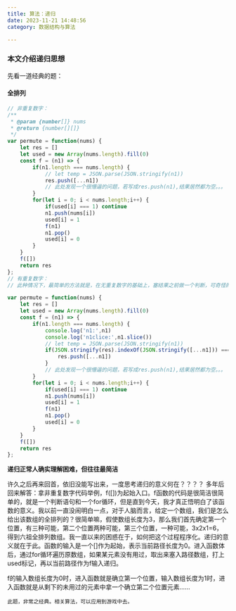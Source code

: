 ```yaml
---
title: 算法：递归
date: 2023-11-21 14:48:56
category: 数据结构与算法

---
```


### 本文介绍递归思想
先看一道经典的题：
#### 全排列

```javascript
// 非重复数字：
/**
 * @param {number[]} nums
 * @return {number[][]}
 */
var permute = function(nums) {
    let res = []
    let used = new Array(nums.length).fill(0)
    const f = (n1) => {
        if(n1.length === nums.length) {
            // let temp = JSON.parse(JSON.stringify(n1))
            res.push([...n1]) 
            // 此处发现一个很懵逼的问题，若写成res.push(n1),结果居然都为空。。。
        }
        for(let i = 0; i < nums.length;i++) {
            if(used[i] === 1) continue
            n1.push(nums[i])
            used[i] = 1
            f(n1)
            n1.pop()
            used[i] = 0
        }
    }
    f([])
    return res
};
// 有重复数字：
// 此种情况下，最简单的方法就是，在无重复数字的基础上，塞结果之前做一个判断，可奇怪的是，一个判断居然超时。。。

var permute = function(nums) {
    let res = []
    let used = new Array(nums.length).fill(0)
    const f = (n1) => {
        if(n1.length === nums.length) {
            console.log('n1:',n1)
            console.log('n1clice:',n1.slice())
            // let temp = JSON.parse(JSON.stringify(n1))
            if(JSON.stringify(res).indexOf(JSON.stringify([...n1])) === -1) {
                res.push([...n1]) 
            }
            // 此处发现一个很懵逼的问题，若写成res.push(n1),结果居然都为空。。。
        }
        for(let i = 0; i < nums.length;i++) {
            if(used[i] === 1) continue
            n1.push(nums[i])
            used[i] = 1
            f(n1)
            n1.pop()
            used[i] = 0
        }
    }
    f([])
    return res
};

```
**递归正常人确实理解困难，但往往最简洁**

许久之后再来回首，依旧没能写出来，一度思考递归的意义何在？？？？
多年后回来解答：拿非重复数字代码举例，f([])为起始入口。f函数的代码是很简洁很简单的，就是一个判断语句和一个for循环，但是直到今天，我才真正悟明白了该函数的意义。我以前一直没闹明白一点，对于人脑而言，给定一个数组，我们是怎么给出该数组的全排列的？很简单嘛，假使数组长度为3，那么我们首先确定第一个位置，有三种可能，第二个位置两种可能，第三个位置，一种可能，3x2x1=6，得到六祖全排列数组。我一直以来的困惑在于，如何把这个过程程序化。递归的意义就在于此。函数的输入是一个[]作为起始，表示当前路径长度为0。进入函数体后，通过for循环遍历原数组，如果某元素没有用过，取出来塞入路径数组，打上used标记，再以当前路径作为f输入递归。

f的输入数组长度为0时，进入函数就是确立第一个位置，输入数组长度为1时，进入函数就是从剩下的未用过的元素中拿一个确立第二个位置元素......

`此题，非常之经典。相关算法，可以应用到游戏中去。`